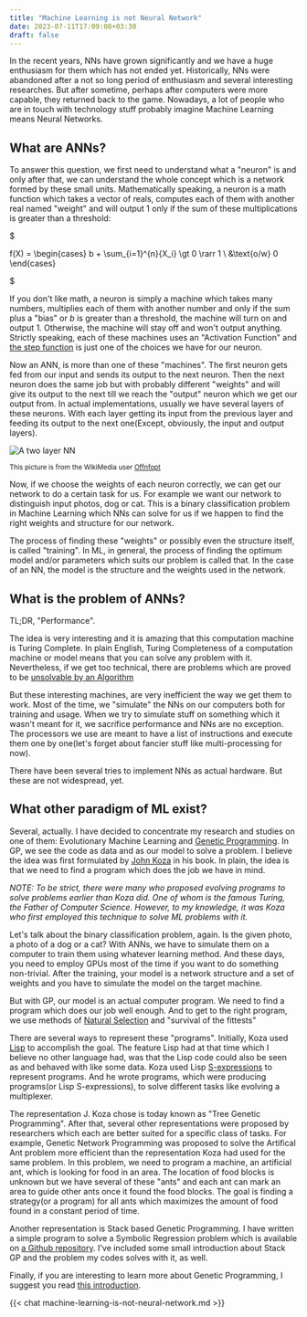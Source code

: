 ```yaml
---
title: "Machine Learning is not Neural Network"
date: 2023-07-11T17:09:08+03:30
draft: false 
---
```


In the recent years, NNs have grown significantly and we have a huge enthusiasm for them which has not ended yet. Historically, NNs were abandoned after a not so long period of enthusiasm and several interesting researches. But after sometime, perhaps after computers were more capable, they returned back to the game. Nowadays, a lot of people who are in touch with technology stuff probably imagine Machine Learning means Neural Networks.

## What are ANNs?

To answer this question, we first need to understand what a "neuron" is and only after that, we can understand the whole concept which is a network formed by these small units. Mathematically speaking, a neuron is a math function which takes a vector of reals, computes each of them with another real named "weight" and will output 1 only if the sum of these multiplications is greater than a threshold:

$

f(X) = \begin{cases}
  b + \sum_{i=1}^{n}{X_i} \gt 0 \rarr 1 \\
  &\text{o/w} 0
\end{cases}

$

If you don't like math, a neuron is simply a machine which takes many numbers, multiplies each of them with another number and only if the sum plus a "bias" or $b$ is greater than a threshold, the machine will turn on and output $1$. Otherwise, the machine will stay off and won't output anything. Strictly speaking, each of these machines uses an "Activation Function" and [the step function](https://en.wikipedia.org/wiki/Step_function) is just one of the choices we have for our neuron.

Now an ANN, is more than one of these "machines". The first neuron gets fed from our input and sends its output to the next neuron. Then the next neuron does the same job but with probably different "weights" and will give its output to the next till we reach the "output" neuron which we get our output from. In actual implementations, usually we have several layers of these neurons. With each layer getting its input from the previous layer and feeding its output to the next one(Except, obviously, the input and output layers).

![A two layer NN](https://upload.wikimedia.org/wikipedia/commons/0/00/Multi-Layer_Neural_Network-Vector-Blank.svg)

<sup>This picture is from the WikiMedia user [Offnfopt](https://commons.wikimedia.org/wiki/File:Multi-Layer_Neural_Network-Vector-Blank.svg)</sup>

Now, if we choose the weights of each neuron correctly, we can get our network to do a certain task for us. For example we want our network to distinguish input photos, dog or cat. This is a binary classification problem in Machine Learning which NNs can solve for us if we happen to find the right weights and structure for our network.

The process of finding these "weights" or possibly even the structure itself, is called "training". In ML, in general, the process of finding the optimum model and/or parameters which suits our problem is called that. In the case of an NN, the model is the structure and the weights used in the network.

## What is the problem of ANNs?

TL;DR, "Performance".

The idea is very interesting and it is amazing that this computation machine is Turing Complete. In plain English, Turing Completeness of a computation machine or model means that you can solve any problem with it. Nevertheless, if we get too technical, there are problems which are proved to be [unsolvable by an Algorithm](https://en.wikipedia.org/wiki/Undecidable_problem)

But these interesting machines, are very inefficient the way we get them to work. Most of the time, we "simulate" the NNs on our computers both for training and usage. When we try to simulate stuff on something which it wasn't meant for it, we sacrifice performance and NNs are no exception. The processors we use are meant to have a list of instructions and execute them one by one(let's forget about fancier stuff like multi-processing for now).

There have been several tries to implement NNs as actual hardware. But these are not widespread, yet.

## What other paradigm of ML exist?

Several, actually. I have decided to concentrate my research and studies on one of them: Evolutionary Machine Learning and [Genetic Programming](https://en.wikipedia.org/wiki/Genetic_programming). In GP, we see the code as data and as our model to solve a problem. I believe the idea was first formulated by [John Koza](https://en.wikipedia.org/wiki/John_Koza) in his book. In plain, the idea is that we need to find a program which does the job we have in mind.

_NOTE: To be strict, there were many who proposed evolving programs to solve problems earlier than Koza did. One of whom is the famous Turing, the Father of Computer Science. However, to my knowledge, it was Koza who first employed this technique to solve ML problems with it._

Let's talk about the binary classification problem, again. Is the given photo, a photo of a dog or a cat? With ANNs, we have to simulate them on a computer to train them using whatever learning method. And these days, you need to employ GPUs most of the time if you want to do something non-trivial. After the training, your model is a network structure and a set of weights and you have to simulate the model on the target machine.

But with GP, our model is an actual computer program. We need to find a program which does our job well enough. And to get to the right program, we use methods of [Natural Selection](https://en.wikipedia.org/wiki/Natural_selection) and "survival of the fittests"

There are several ways to represent these "programs". Initially, Koza used [Lisp](https://en.wikipedia.org/wiki/Lisp_(programming_language)) to accomplish the goal. The feature Lisp had at that time which I believe no other language had, was that the Lisp code could also be seen as and behaved with like some data. Koza used Lisp [S-expressions](https://en.wikipedia.org/wiki/S-expression) to represent programs. And he wrote programs, which were producing programs(or Lisp S-expressions), to solve different tasks like evolving a multiplexer.

The representation J. Koza chose is today known as "Tree Genetic Programming". After that, several other representations were proposed by researchers which each are better suited for a specific class of tasks. For example, Genetic Network Programming was proposed to solve the Artifical Ant problem more efficient than the representation Koza had used for the same problem. In this problem, we need to program a machine, an artificial ant, which is looking for food in an area. The location of food blocks is unknown but we have several of these "ants" and each ant can mark an area to guide other ants once it found the food blocks. The goal is finding a strategy(or a program) for all ants which maximizes the amount of food found in a constant period of time.

Another representation is Stack based Genetic Programming. I have written a simple program to solve a Symbolic Regression problem which is available on [a Github repository](https://github.com/farooqkz/stack-gp-test). I've included some small introduction about Stack GP and the problem my codes solves with it, as well.

Finally, if you are interesting to learn more about Genetic Programming, I suggest you read [this introduction](https://alfagroup.csail.mit.edu/sites/default/files/documents/2015%20Genetic%20Programming.%20James%20McDermott%20and%20Una-May%20O%27Reilly.%20Handbook%20of%20Computational%20Intelligence%2C%202015.pdf).

{{< chat machine-learning-is-not-neural-network.md >}}
